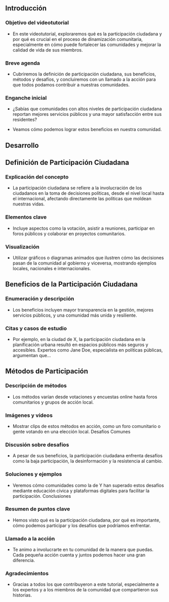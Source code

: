 ## Introducción

### Objetivo del videotutorial

- En este videotutorial, exploraremos qué es la participación ciudadana y por qué es crucial en el proceso de dinamización comunitaria, especialmente en cómo puede fortalecer las comunidades y mejorar la calidad de vida de sus miembros.

### Breve agenda

- Cubriremos la definición de participación ciudadana, sus beneficios, métodos y desafíos, y concluiremos con un llamado a la acción para que todos podamos contribuir a nuestras comunidades.

### Enganche inicial

- ¿Sabías que comunidades con altos niveles de participación ciudadana reportan mejores servicios públicos y una mayor satisfacción entre sus residentes? 

- Veamos cómo podemos lograr estos beneficios en nuestra comunidad.


## Desarrollo

## Definición de Participación Ciudadana

### Explicación del concepto

- La participación ciudadana se refiere a la involucración de los ciudadanos en la toma de decisiones políticas, desde el nivel local hasta el internacional, afectando directamente las políticas que moldean nuestras vidas.

### Elementos clave

- Incluye aspectos como la votación, asistir a reuniones, participar en foros públicos y colaborar en proyectos comunitarios.

### Visualización

- Utilizar gráficos o diagramas animados que ilustren cómo las decisiones pasan de la comunidad al gobierno y viceversa, mostrando ejemplos locales, nacionales e internacionales.


## Beneficios de la Participación Ciudadana

### Enumeración y descripción

- Los beneficios incluyen mayor transparencia en la gestión, mejores servicios públicos, y una comunidad más unida y resiliente.

### Citas y casos de estudio

- Por ejemplo, en la ciudad de X, la participación ciudadana en la planificación urbana resultó en espacios públicos más seguros y accesibles. Expertos como Jane Doe, especialista en políticas públicas, argumentan que...


## Métodos de Participación

### Descripción de métodos

- Los métodos varían desde votaciones y encuestas online hasta foros comunitarios y grupos de acción local.

### Imágenes y vídeos

- Mostrar clips de estos métodos en acción, como un foro comunitario o gente votando en una elección local.
Desafíos Comunes

### Discusión sobre desafíos

- A pesar de sus beneficios, la participación ciudadana enfrenta desafíos como la baja participación, la desinformación y la resistencia al cambio.

### Soluciones y ejemplos

- Veremos cómo comunidades como la de Y han superado estos desafíos mediante educación cívica y plataformas digitales para facilitar la participación.
Conclusiones

### Resumen de puntos clave

- Hemos visto qué es la participación ciudadana, por qué es importante, cómo podemos participar y los desafíos que podríamos enfrentar.

### Llamado a la acción

- Te animo a involucrarte en tu comunidad de la manera que puedas. Cada pequeña acción cuenta y juntos podemos hacer una gran diferencia.

### Agradecimientos

- Gracias a todos los que contribuyeron a este tutorial, especialmente a los expertos y a los miembros de la comunidad que compartieron sus historias.